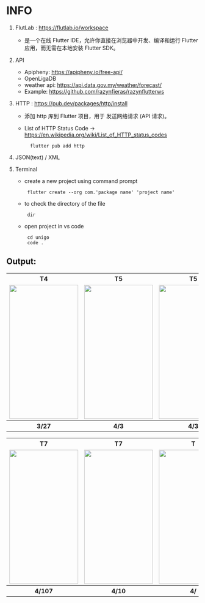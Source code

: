 # INFO 
1. FlutLab : https://flutlab.io/workspace
   - 是一个在线 Flutter IDE，允许你直接在浏览器中开发、编译和运行 Flutter 应用，而无需在本地安装 Flutter SDK。

2. API
   - Apipheny: https://apipheny.io/free-api/
   - OpenLigaDB
   - weather api: https://api.data.gov.my/weather/forecast/
   - Example: https://github.com/razynfieras/razynflutterws

3. HTTP : https://pub.dev/packages/http/install
   -  添加 http 库到 Flutter 项目，用于 发送网络请求 (API 请求)。
   -  List of HTTP Status Code -> https://en.wikipedia.org/wiki/List_of_HTTP_status_codes  
   
            flutter pub add http

4. JSON(text) / XML
   
5.  Terminal
      -  create a new project using command prompt
        
              flutter create --org com.'package name' 'project name'
     
      -  to check the directory of the file
          
              dir

      -  open project in vs code
  
              cd unigo
              code .


## Output:
<table>
  <tr>
    <th>T4</th>
    <th>T5</th>
    <th>T5</th>
    <th>T7</th>
  </tr>
  <tr>
    <td><img src="https://github.com/user-attachments/assets/826c62bd-a1c3-4dfc-bf65-eb56f5c49b21" width="180" height="350"></td>
    <td><img src="https://github.com/user-attachments/assets/1f45a692-8c3d-4cfe-8a5a-4fd6c8f24992" width="180" height="350"></td>
    <td><img src="https://github.com/user-attachments/assets/bc54923a-dc3c-4eea-9e4a-0df92759ac5b" width="180" height="350"></td>
    <td><img src="https://github.com/user-attachments/assets/7caf5603-1ca3-4439-83ba-eefed38721f6" width="180" height="350"></td>
  </tr>
  <tr>
    <th>3/27</th>
    <th>4/3</th>
    <th>4/3</th>
    <th>4/10</th>
  </tr>
</table>

<table>
  <tr>
    <th>T7</th>
    <th>T7</th>
    <th>T</th>
    <th>T</th>
  </tr>
  <tr>
    <td><img src="https://github.com/user-attachments/assets/b2192752-859b-4089-944b-43347bda7c0f" width="180" height="350"></td>
    <td><img src="https://github.com/user-attachments/assets/200d1a24-6d87-4f3b-9886-920c720167db" width="180" height="350"></td>
    <td><img src="" width="180" height="350"></td>
    <td><img src="" width="180" height="350"></td>
  </tr>
  <tr>
    <th>4/107</th>
    <th>4/10</th>
    <th>4/</th>
    <th>4/</th>
  </tr>
</table>
